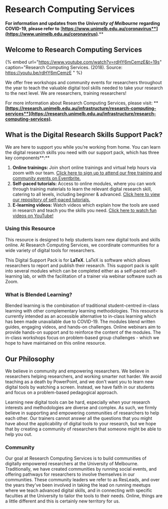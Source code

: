 # Research Computing Services

**For information and updates from the** _**University of Melbourne**_ **regarding COVID-19, please refer to** [**https://www.unimelb.edu.au/coronavirus**](https://www.unimelb.edu.au/coronavirus)**.**

## Welcome to Research Computing Services

{% embed url="https://www.youtube.com/watch?v=rdHY6mCemzE&t=19s" caption="Research Computing Services. \(2018\). Source: https://youtu.be/rdHY6mCemzE " %}

We offer free workshops and community events for researchers throughout the year to teach the valuable digital tool skills needed to take your research to the next level. We are researchers, training researchers!

For more information about Research Computing Services, please visit: ****[**https://research.unimelb.edu.au/infrastructure/research-computing-services**](https://research.unimelb.edu.au/infrastructure/research-computing-services)**.**

## **What is the Digital Research Skills Support Pack?**

We are here to support you while you’re working from home. You can learn the digital research skills you need with our support pack, which has three key components**:**

1. **Online trainings:** Join short online trainings and virtual help hours via zoom with our team. [Click here to sign up to attend our free training and community events on Eventbrite.](http://rescomunimelb.eventbrite.com)
2. **Self-paced tutorials:** Access to online modules, where you can work through training materials to learn the relevant digital research skill, catering to all levels, including beginner & advanced. [Click here to view our repository of self-paced tutorials.](https://gitlab.unimelb.edu.au/rescom-training)
3. **E-learning videos:** Watch videos which explain how the tools are used in research and teach you the skills you need. [Click here to watch fun videos on YouTube!](http://youtube.com/researchcomputingservices_unimelb)

### Using this Resource

This resource is designed to help students learn new digital tools and skills online. At Research Computing Services, we coordinate communities for a wide variety of digital tools for researchers.

This Digital Support Pack is for **LaTeX**. LaTeX is software which allows researchers to report and publish their research. This support pack is split into several modules which can be completed either as a self-paced self-learning lab, or with the facilitation of a trainer via webinar software such as Zoom.

### What is Blended Learning?

Blended learning is the combination of traditional student-centred in-class learning with other complementary learning methodologies. This resource is currently intended as an accessible alternative to in-class learning which has been made unavailable due to COVID-19. The modules blend written guides, engaging videos, and hands-on challenges. Online webinars aim to provide hands-on support and to reinforce the content of the modules. The in-class workshops focus on problem-based group challenges - which we hope to have maintained on this online resource.

## Our Philosophy

We believe in community and empowering researchers. We believe in researchers helping researchers, and working smarter not harder. We avoid teaching as a death by PowerPoint, and we don't want you to learn new digital tools by watching a screen. Instead, we have faith in our students and focus on a problem-based pedagogical approach. 

Learning new digital tools can be hard, especially when your research interests and methodologies are diverse and complex. As such, we firmly believe in supporting and empowering communities of researchers to help each other. Our trainers cannot answer all the questions that you might have about the applicability of digital tools to your research, but we hope that by creating a community of researchers that someone might be able to help you out.

### Community

Our goal at Research Computing Services is to build communities of digitally empowered researchers at the University of Melbourne. Traditionally, we have created communities by running social events, and offering pathways for researchers to involve themselves in our communities. These community leaders we refer to as ResLeads, and over the years they've been involved in taking the lead on running meetups where we teach advanced digital skills, and in connecting with specific faculties at the University to tailor the tools to their needs. Online, things are a little different and this is certainly new territory for us.

